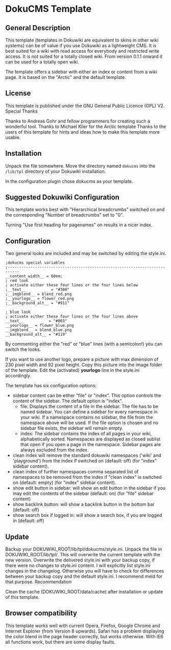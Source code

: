 # DokuCMS Template
## General Description

This template (templates in Dokuwiki are equivalent to skins in other wiki systems) can be of value if you use Dokuwiki as a lightweight CMS. It is best suited for a wiki with read access for everybody and restricted write access. It is not suited for a totally closed wiki. From version 0.1.1 onward it can be used for a totally open wiki.

The template offers a sidebar with either an index or content from a wiki page. It is based on the "Arctic" and the default template.

## License

This template is published under the GNU General Public Licence (GPL) V2.
Special Thanks

Thanks to Andreas Gohr and fellow programmers for creating such a wonderful tool.
Thanks to Michael Klier for the Arctic template
Thanks to the users of this template for hints and ideas how to make this template more usable.

## Installation

Unpack the file somewhere. Move the directory named `dokucms` into the `/lib/tpl` directory of your Dokuwiki installation.

In the configuration plugin chose dokucms as your template.

## Suggested Dokuwiki Configuration

This template works best with "Hierarchical breadcrumbs" switched on and the corresponding "Number of breadcrumbs" set to "0".

Turning "Use first heading for pagenames" on results in a nicer index.

## Configuration

Two general looks are included and may be switched by editing the style.ini.
````
;dokucms special variables
;---------------------------------------------------------------------------
__content_width__ = 60em;
; red look
; activate either these four lines or the four lines below
;__text__           = "#300"
;__imgblend__ = blend_red.png
;__yourlogo__ = flower_red.png
;__background_alt__ = "#911"

; blue look
; activate either these four lines or the four lines above
__text__           = "#003"
__yourlogo__ = flower_blue.png
__imgblend__ = blend_blue.png
__background_alt__ = "#119"
````
By commenting either the "red" or "blue" lines (with a semicolon!) you can switch the looks.

If you want to use another logo, prepare a picture with max dimension of 230 pixel width and 92 pixel height. Copy this picture into the image folder of the template. Edit the (activated) __yourlogo__ line in the style.ini accordingly.

The template has six configuration options:

* sidebar content can be either "file" or "index". This option controls the content of the sidebar. The default option is "index".
  * file: Displays the content of a file in the sidebar. The file has to be named sidebar. You can define a sidebar for every namespace in your wiki. If a namespace contains no sidebar, the file from the namespace above will be used. If the file option is chosen and no sidebar file exists, the sidebar will remain empty.
  * index: The sidebar contains the index of all pages in your wiki, alphabetically sorted. Namespaces are displayed as closed sublist that open if you open a page in the namespace. Sidebar pages are always excluded from the index.
* clean index will remove the standard dokuwiki namespaces ('wiki' and 'playground') from the index if switched on (default: off) (for "index" sidebar content).
* clean index of further namespaces comma separated list of namespaces to be removed from the index if "clean index" is switched on (default: empty) (for "index" sidebar content).
* show edit button in sidebar: will show an edit button in the sidebar if you may edit the contents of the sidebar (default: on) (for "file" sidebar content)
* show backlink button: will show a backlink button in the bottom bar (default: off)
* show search box if logged in: will show a search box, if you are logged in (default: off)

## Update

Backup your DOKUWIKI_ROOT/lib/tpl/dokucms/style.ini. Unpack the file in DOKUWIKI_ROOT/lib/tpl/. This will overwrite the current template with the new version. Overwrite the delivered style.ini with your backup copy, if there were no changes to style.ini content. I will explicitly list style.ini changes in the changelog.
Otherwise you will have to check for differences between your backup copy and the default style.ini. I recommend meld for that purpose.
Recommendation

Clean the cache (DOKUWIKI_ROOT/data/cache) after installation or update of this template.

## Browser compatibility

This template works well with current Opera, Firefox, Google Chrome and Internet Explorer (from Version 8 upwards). Safari has a problem displaying the color blend in the page header correctly, but works otherwise. With IE6 all functions work, but there are some display faults.
